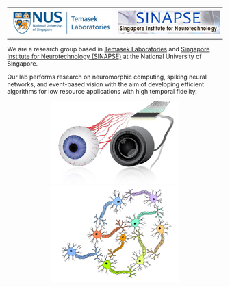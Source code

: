 <!--
.. title: NUS Neuromorphic Group
.. slug: index
.. date: 2019-01-22 16:23:18 UTC+08:00
.. tags: 
.. category: 
.. link: 
.. description: 
.. type: text
-->

<table style="width:100%">
  <tr>
    <td align=left> <img src="/images/logos/nus-temaseklab.jpg" width="250"/></td>
    <td align=right><img src="/images/logos/sinapse.png"        width="250"/></td> 
  </tr>
</table> 

We are a research group based in 
[Temasek Laboratories]("http://www.temasek-labs.nus.edu.sg/") and 
[Singapore Institute for Neurotechnology (SINAPSE)]("https://www.sinapse.institute/") at the National University of Singapore. 

Our lab performs research on neuromorphic computing, spiking neural networks, and 
event-based vision with the aim of developing efficient algorithms for 
low resource applications with high temporal fidelity. 

<p align=center>
	<img src="/images/welcome/EyeCamera.jpg"  width="300"/>
    <img src="/images/welcome/neuron.png"     width="300"/>
</p>
